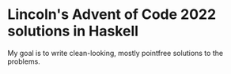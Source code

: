 # Lincoln's Advent of Code 2022 solutions in Haskell

My goal is to write clean-looking, mostly pointfree solutions to the problems.
